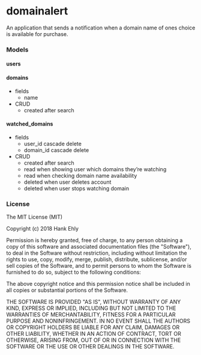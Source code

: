 # domainalert

An application that sends a notification when a domain name of ones choice is available for purchase.

### Models

#### users
#### domains
- fields
  - name
- CRUD
  - created after search
#### watched_domains
- fields
  - user_id cascade delete
  - domain_id cascade delete
- CRUD
  - created after search
  - read when showing user which domains they’re watching
  - read when checking domain name availability
  - deleted when user deletes account
  - deleted when user stops watching domain

### License

The MIT License (MIT)

Copyright (c) 2018 Hank Ehly

Permission is hereby granted, free of charge, to any person obtaining a copy of this software and associated documentation files (the "Software"), to deal in the Software without restriction, including without limitation the rights to use, copy, modify, merge, publish, distribute, sublicense, and/or sell copies of the Software, and to permit persons to whom the Software is furnished to do so, subject to the following conditions:

The above copyright notice and this permission notice shall be included in all copies or substantial portions of the Software.

THE SOFTWARE IS PROVIDED "AS IS", WITHOUT WARRANTY OF ANY KIND, EXPRESS OR IMPLIED, INCLUDING BUT NOT LIMITED TO THE WARRANTIES OF MERCHANTABILITY, FITNESS FOR A PARTICULAR PURPOSE AND NONINFRINGEMENT. IN NO EVENT SHALL THE AUTHORS OR COPYRIGHT HOLDERS BE LIABLE FOR ANY CLAIM, DAMAGES OR OTHER LIABILITY, WHETHER IN AN ACTION OF CONTRACT, TORT OR OTHERWISE, ARISING FROM, OUT OF OR IN CONNECTION WITH THE SOFTWARE OR THE USE OR OTHER DEALINGS IN THE SOFTWARE.
